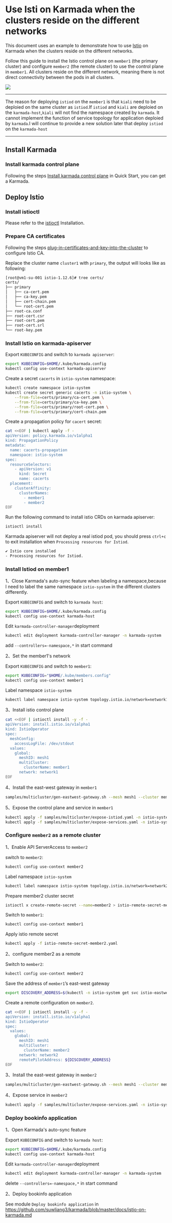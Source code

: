 # Use Isti on Karmada when the clusters reside on the different networks

This document uses an example to demonstrate how to use [Istio](https://istio.io/) on Karmada when the clusters reside on the different networks.

Follow this guide to install the Istio control plane on `member1` (the primary cluster) and configure `member2` (the remote cluster) to use the control plane in `member1`. All clusters reside on the different network, meaning there is not direct connectivity between the pods in all clusters.

<image src="images/istio-on-karmada-different-network.png" caption="Istio on Karmada-different-network" />

***
The reason for deploying `istiod` on the `member1` is that `kiali` need to be deploied on the same cluster as `istiod`.If `istiod` and `kiali` are deploied on the `karmada-host`,`kiali` will not find the namespace created by `karmada`. It cannot implement the function of service topology for application deploied by `karmada`.I will continue to provide a new solution later that deploy `istiod` on the `karmada-host`
***



## Install Karmada

### Install karmada control plane

 Following the steps [Install karmada control plane](https://github.com/karmada-io/karmada#install-karmada-control-plane) in Quick Start, you can get a Karmada. 

## Deploy Istio

### Install istioctl

 Please refer to the [istioctl](https://istio.io/latest/docs/setup/getting-started/#download) Installation. 

### Prepare CA certificates

 Following the steps [plug-in-certificates-and-key-into-the-cluster](https://istio.io/latest/docs/tasks/security/cert-management/plugin-ca-cert/#plug-in-certificates-and-key-into-the-cluster) to configure Istio CA. 

 Replace the cluster name `cluster1` with `primary`, the output will looks like as following: 

```bash
[root@vm1-su-001 istio-1.12.6]# tree certs/
certs/
├── primary
│   ├── ca-cert.pem
│   ├── ca-key.pem
│   ├── cert-chain.pem
│   └── root-cert.pem
├── root-ca.conf
├── root-cert.csr
├── root-cert.pem
├── root-cert.srl
└── root-key.pem
```



### Install Istio on karmada-apiserver

 Export `KUBECONFIG` and switch to `karmada apiserver`: 

```bash
export KUBECONFIG=$HOME/.kube/karmada.config
kubectl config use-context karmada-apiserver
```

 Create a secret `cacerts` in `istio-system` namespace: 

```bash
kubectl create namespace istio-system
kubectl create secret generic cacerts -n istio-system \
    --from-file=certs/primary/ca-cert.pem \
    --from-file=certs/primary/ca-key.pem \
    --from-file=certs/primary/root-cert.pem \
    --from-file=certs/primary/cert-chain.pem
```

 Create a propagation policy for `cacert` secret: 

```bash
cat <<EOF | kubectl apply -f -
apiVersion: policy.karmada.io/v1alpha1
kind: PropagationPolicy
metadata:
  name: cacerts-propagation
  namespace: istio-system
spec:
  resourceSelectors:
    - apiVersion: v1
      kind: Secret
      name: cacerts
  placement:
    clusterAffinity:
      clusterNames:
        - member1
        - member2
EOF
```

 Run the following command to install istio CRDs on karmada apiserver: 

```bash
istioctl install
```

 Karmada apiserver will not deploy a real istiod pod, you should press `ctrl+c` to exit installation when `Processing resources for Istiod`. 

```bash
✔ Istio core installed                                                           
- Processing resources for Istiod.  
```

### Install Istiod on member1

1、Close Karmada's auto-sync feature when labeling a namespace,because I need to label the same namespace `istio-system` in the different clusters differently.

 Export `KUBECONFIG` and switch to `karmada host`: 

```bash
export KUBECONFIG=$HOME/.kube/karmada.config
kubectl config use-context karmada-host
```

Edit `karmada-controller-manager`deployment

```bash
kubectl edit deployment karmada-controller-manager -n karmada-system
```

add `--controllers=-namespace,*` in start command

2、Set the member1's network

Export `KUBECONFIG` and switch to `member1`: 

```bash
export KUBECONFIG="$HOME/.kube/members.config"
kubectl config use-context member1
```

Label namespace `istio-system`

```bash
kubectl label namespace istio-system topology.istio.io/network=network1
```

3、Install istio control plane

```bash
cat <<EOF | istioctl install -y -f -
apiVersion: install.istio.io/v1alpha1
kind: IstioOperator
spec:
  meshConfig:
    accessLogFile: /dev/stdout
  values:
    global:
      meshID: mesh1
      multiCluster:
        clusterName: member1
      network: network1
EOF
```

4、Install the east-west gateway in `member1`

```bash
samples/multicluster/gen-eastwest-gateway.sh --mesh mesh1 --cluster member1 --network network1 | istioctl install -y -f -
```

5、Expose the control plane and service in `member1`

```bash
kubectl apply -f samples/multicluster/expose-istiod.yaml -n istio-system
kubectl apply -f samples/multicluster/expose-services.yaml -n istio-system
```

### Configure `member2` as a remote cluster

1、Enable API ServerAccess to `member2`

switch to `member2`: 

```bash
kubectl config use-context member2
```

Label namespace `istio-system`

```bash
kubectl label namespace istio-system topology.istio.io/network=network2
```

Prepare member2 cluster secret

```bash
istioctl x create-remote-secret --name=member2 > istio-remote-secret-member2.yaml
```

 Switch to `member1`: 

```bash
kubectl config use-context member1
```

Apply istio remote secret

```bash
kubectl apply -f istio-remote-secret-member2.yaml
```

2、configure member2 as a remote 

  Switch to `member2`: 

```bash
kubectl config use-context member2
```

 Save the address of `member1`’s east-west gateway

```bash
export DISCOVERY_ADDRESS=$(kubectl -n istio-system get svc istio-eastwestgateway -o jsonpath='{.status.loadBalancer.ingress[0].ip}')
```

 Create a remote configuration on `member2`. 

```bash
cat <<EOF | istioctl install -y -f -
apiVersion: install.istio.io/v1alpha1
kind: IstioOperator
spec:
  values:
    global:
      meshID: mesh1
      multiCluster:
        clusterName: member2
      network: network2
      remotePilotAddress: ${DISCOVERY_ADDRESS}
EOF
```

3、Install the east-west gateway in `member2`

```bash
samples/multicluster/gen-eastwest-gateway.sh --mesh mesh1 --cluster member2 --network network2 | istioctl install -y -f -
```

4、Expose service in `member2`

```bash
kubectl apply -f samples/multicluster/expose-services.yaml -n istio-system
```

### Deploy bookinfo application

1、Open Karmada's auto-sync feature

Export `KUBECONFIG` and switch to `karmada host`: 

```bash
export KUBECONFIG=$HOME/.kube/karmada.config
kubectl config use-context karmada-host
```

Edit `karmada-controller-manager`deployment

```bash
kubectl edit deployment karmada-controller-manager -n karmada-system
```

delete `--controllers=-namespace,*` in start command

2、Deploy bookinfo application

See  module `Deploy bookinfo application` in https://github.com/suwliang3/karmada/blob/master/docs/istio-on-karmada.md